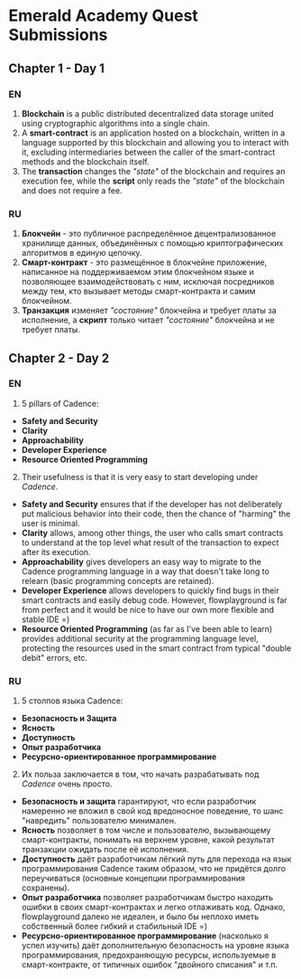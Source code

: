 # Emerald Academy Quest Submissions

## Chapter 1 - Day 1

### EN

1. **Blockchain** is a public distributed decentralized data storage united using cryptographic algorithms into a single chain.
2. A **smart-contract** is an application hosted on a blockchain, written in a language supported by this blockchain and allowing you to interact with it, excluding intermediaries between the caller of the smart-contract methods and the blockchain itself.
3. The **transaction** changes the *"state"* of the blockchain and requires an execution fee, while the **script** only reads the *"state"* of the blockchain and does not require a fee.

### RU

1. **Блокчейн** - это публичное распределённое децентрализованное хранилище данных, объединённых с помощью криптографических алгоритмов в единую цепочку.
2. **Смарт-контракт** - это размещённое в блокчейне приложение, написанное на поддерживаемом этим блокчейном языке и позволяющее взаимодействовать с ним, исключая посредников между тем, кто вызывает методы смарт-контракта и самим блокчейном.
3. **Транзакция** изменяет *"состояние"* блокчейна и требует платы за исполнение, а **скрипт** только читает *"состояние"* блокчейна и не требует платы.

## Chapter 2 - Day 2

### EN

1. 5 pillars of Cadence:

* **Safety and Security**
* **Clarity**
* **Approachability**
* **Developer Experience**
* **Resource Oriented Programming**

2. Their usefulness is that it is very easy to start developing under *Cadence*.

* **Safety and Security** ensures that if the developer has not deliberately put malicious behavior into their code, then the chance of "harming" the user is minimal.
* **Clarity** allows, among other things, the user who calls smart contracts to understand at the top level what result of the transaction to expect after its execution.
* **Approachability** gives developers an easy way to migrate to the Cadence programming language in a way that doesn't take long to relearn (basic programming concepts are retained).
* **Developer Experience** allows developers to quickly find bugs in their smart contracts and easily debug code. However, flowplayground is far from perfect and it would be nice to have our own more flexible and stable IDE =)
* **Resource Oriented Programming** (as far as I've been able to learn) provides additional security at the programming language level, protecting the resources used in the smart contract from typical "double debit" errors, etc.

### RU

1. 5 столпов языка Cadence:

* **Безопасность и Защита**
* **Ясность**
* **Доступность**
* **Опыт разработчика**
* **Ресурсно-ориентированное программирование**

2. Их польза заключается в том, что начать разрабатывать под *Cadence* очень просто.

* **Безопасность и защита** гарантируют, что если разработчик намеренно не вложил в свой код вредоносное поведение, то шанс "навредить" пользователю минимален.
* **Ясность** позволяет в том числе и пользователю, вызывающему смарт-контракты, понимать на верхнем уровне, какой результат транзакции ожидать после её исполнения.
* **Доступность** даёт разработчикам лёгкий путь для перехода на язык программирования Cadence таким образом, что не придётся долго переучиваться (основные концепции программирования сохранены).
* **Опыт разработчика** позволяет разработчикам быстро находить ошибки в своих смарт-контрактах и легко отлаживать код. Однако, flowplayground далеко не идеален, и было бы неплохо иметь собственный более гибкий и стабильный IDE =)
* **Ресурсно-ориентированное программирование** (насколько я успел изучить) даёт дополнительную безопасность на уровне языка программирования, предохраняющую ресурсы, используемые в смарт-контракте, от типичных ошибок "двойного списания" и т.п.
